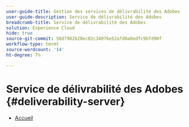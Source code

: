 ```yaml
---
user-guide-title: Gestion des services de délivrabilité des Adobes
user-guide-description: Service de délivrabilité des Adobes
breadcrumb-title: Service de délivrabilité des Adobes
solution: Experience Cloud
hide: true
source-git-commit: 58d7982b28ec82c34076e52afd0a0edfc9bfd90f
workflow-type: tm+mt
source-wordcount: '14'
ht-degree: 7%

---
```


# Service de délivrabilité des Adobes {#deliverability-server}

* [Accueil](home.md)
